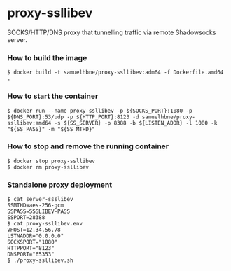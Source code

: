 # proxy-ssllibev
SOCKS/HTTP/DNS proxy that tunnelling traffic via remote Shadowsocks server.

### How to build the image
```
$ docker build -t samuelhbne/proxy-ssllibev:adm64 -f Dockerfile.amd64 .
```

### How to start the container
```
$ docker run --name proxy-ssllibev -p ${SOCKS_PORT}:1080 -p ${DNS_PORT}:53/udp -p ${HTTP_PORT}:8123 -d samuelhbne/proxy-ssllibev:amd64 -s ${SS_SERVER} -p 8388 -b ${LISTEN_ADDR} -l 1080 -k "${SS_PASS}" -m "${SS_MTHD}"
```

### How to stop and remove the running container
```
$ docker stop proxy-ssllibev
$ docker rm proxy-ssllibev
```

### Standalone proxy deployment
```
$ cat server-ssslibev
SSMTHD=aes-256-gcm
SSPASS=SSSLIBEV-PASS
SSPORT=28388
$ cat proxy-ssllibev.env
VHOST=12.34.56.78
LSTNADDR="0.0.0.0"
SOCKSPORT="1080"
HTTPPORT="8123"
DNSPORT="65353"
$ ./proxy-ssllibev.sh
```
